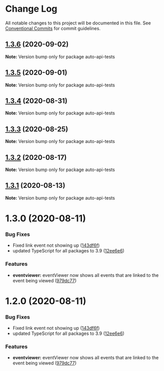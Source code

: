 # Change Log

All notable changes to this project will be documented in this file.
See [Conventional Commits](https://conventionalcommits.org) for commit guidelines.

## [1.3.6](http://github.com//cap-md089/capunit-com-v6/compare/auto-api-tests@1.3.2...auto-api-tests@1.3.6) (2020-09-02)

**Note:** Version bump only for package auto-api-tests





## [1.3.5](http://github.com//cap-md089/capunit-com-v6/compare/auto-api-tests@1.3.2...auto-api-tests@1.3.5) (2020-09-01)

**Note:** Version bump only for package auto-api-tests





## [1.3.4](http://github.com//cap-md089/capunit-com-v6/compare/auto-api-tests@1.3.2...auto-api-tests@1.3.4) (2020-08-31)

**Note:** Version bump only for package auto-api-tests





## [1.3.3](http://github.com//cap-md089/capunit-com-v6/compare/auto-api-tests@1.3.2...auto-api-tests@1.3.3) (2020-08-25)

**Note:** Version bump only for package auto-api-tests





## [1.3.2](http://github.com//cap-md089/capunit-com-v6/compare/auto-api-tests@1.3.0...auto-api-tests@1.3.2) (2020-08-17)

**Note:** Version bump only for package auto-api-tests





## [1.3.1](http://github.com//cap-md089/capunit-com-v6/compare/auto-api-tests@1.3.0...auto-api-tests@1.3.1) (2020-08-13)

**Note:** Version bump only for package auto-api-tests





# 1.3.0 (2020-08-11)


### Bug Fixes

* Fixed link event not showing up ([143df6f](http://github.com//cap-md089/capunit-com-v6/commit/143df6f6daaf7975fff3e58c68c888a226d8b31a))
* updated TypeScript for all packages to 3.9 ([12ee6e6](http://github.com//cap-md089/capunit-com-v6/commit/12ee6e67d9669d73d849791cf22637357dd4ae30))


### Features

* **eventviewer:** eventViewer now shows all events that are linked to the event being viewed ([979dc77](http://github.com//cap-md089/capunit-com-v6/commit/979dc771ed2b4ce4c652536ea589c0c1de64d3ac))





# 1.2.0 (2020-08-11)


### Bug Fixes

* Fixed link event not showing up ([143df6f](http://github.com//cap-md089/capunit-com-v6/commit/143df6f6daaf7975fff3e58c68c888a226d8b31a))
* updated TypeScript for all packages to 3.9 ([12ee6e6](http://github.com//cap-md089/capunit-com-v6/commit/12ee6e67d9669d73d849791cf22637357dd4ae30))


### Features

* **eventviewer:** eventViewer now shows all events that are linked to the event being viewed ([979dc77](http://github.com//cap-md089/capunit-com-v6/commit/979dc771ed2b4ce4c652536ea589c0c1de64d3ac))
